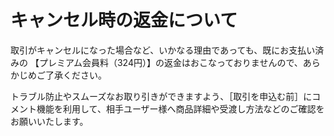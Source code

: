 # キャンセル時の返金について

取引がキャンセルになった場合など、いかなる理由であっても、既にお支払い済みの 【プレミアム会員料（324円）】の返金はおこなっておりませんので、あらかじめご了承ください。

トラブル防止やスムーズなお取り引きができますよう、［取引を申込む前］にコメント機能を利用して、相手ユーザー様へ商品詳細や受渡し方法などのご確認をお願いいたします。